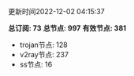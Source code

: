 更新时间2022-12-02 04:15:37

**总订阅: 73**
**总节点: 997**
**有效节点: 381**
- trojan节点: 128
- v2ray节点: 237
- ss节点: 16
